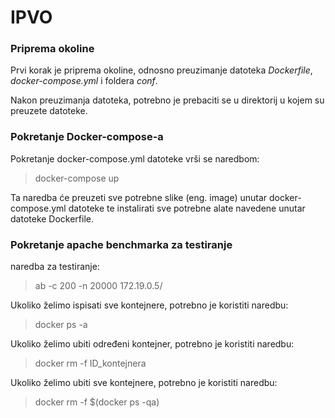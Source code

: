 # IPVO


### Priprema okoline
Prvi korak je priprema okoline, odnosno preuzimanje datoteka *Dockerfile*, *docker-compose.yml* i foldera *conf*.

Nakon preuzimanja datoteka, potrebno je prebaciti se u direktorij u kojem su preuzete datoteke.

### Pokretanje Docker-compose-a

Pokretanje docker-compose.yml datoteke vrši se naredbom:
> docker-compose up

Ta naredba će preuzeti sve potrebne slike (eng. image) unutar docker-compose.yml datoteke te instalirati sve potrebne alate navedene unutar datoteke Dockerfile.


### Pokretanje apache benchmarka za testiranje
naredba za testiranje:

> ab -c 200 -n 20000 172.19.0.5/

Ukoliko želimo ispisati sve kontejnere, potrebno je koristiti naredbu:
> docker ps -a

Ukoliko želimo ubiti određeni kontejner, potrebno je koristiti naredbu:
> docker rm -f ID_kontejnera

Ukoliko želimo ubiti sve kontejnere, potrebno je koristiti naredbu:
> docker rm -f $(docker ps -qa)

